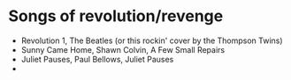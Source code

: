 # Songs of revolution/revenge

* Revolution 1, The Beatles (or this rockin' cover by the Thompson Twins)
* Sunny Came Home, Shawn Colvin, A Few Small Repairs
* Juliet Pauses, Paul Bellows, Juliet Pauses
* 
